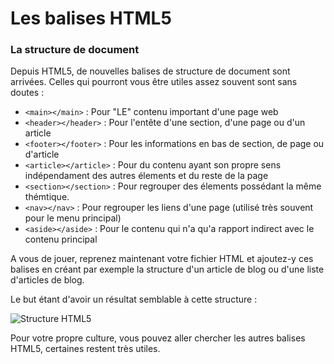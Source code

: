 # Les balises HTML5

### La structure de document
Depuis HTML5, de nouvelles balises de structure de document sont arrivées. 
Celles qui pourront vous être utiles assez souvent sont sans doutes : 
* `<main></main>` : Pour "LE" contenu important d'une page web
* `<header></header>` : Pour l'entête d'une section, d'une page ou d'un article
* `<footer></footer>` : Pour les informations en bas de section, de page ou d'article
* `<article></article>` : Pour du contenu ayant son propre sens indépendament des autres élements et du reste de la page   
* `<section></section>` : Pour regrouper des élements possédant la même thémtique. 
* `<nav></nav>` : Pour regrouper les liens d'une page (utilisé très souvent pour le menu principal)
* `<aside></aside>` : Pour le contenu qui n'a qu'a rapport indirect avec le contenu principal

A vous de jouer, reprenez maintenant votre fichier HTML et ajoutez-y ces balises en créant par exemple la structure d'un article de blog ou d'une liste d'articles de blog.

Le but étant d'avoir un résultat semblable à cette structure :

![Structure HTML5](https://www.alsacreations.com/xmedia/doc/original/schema2.png)

Pour votre propre culture, vous pouvez aller chercher les autres balises HTML5, certaines restent très utiles.
